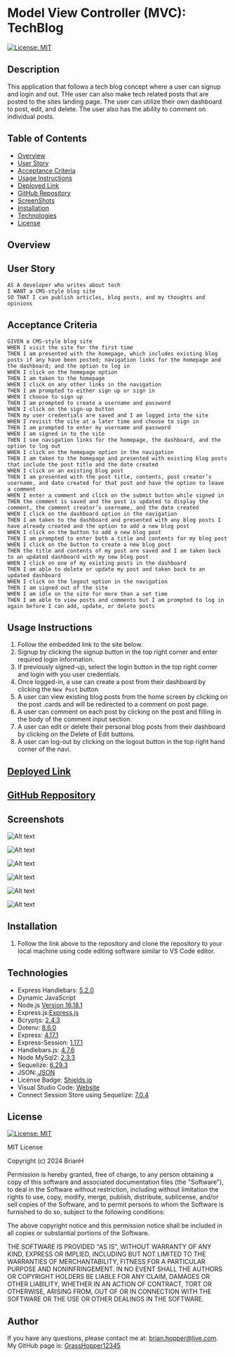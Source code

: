 # Model View Controller (MVC): TechBlog
[![License: MIT](https://img.shields.io/badge/License-MIT-yellow.svg)](https://github.com/GrassHopper12345/MVC-TechBlog/blob/main/LICENSE)

## Description
This application that follows a tech blog concept where a user can signup and login and out. THe user can also make tech related posts that are posted to the sites landing page. The user can utilize their own dashboard to post, edit, and delete. The user also has the ability to comment on individual posts.

## Table of Contents
- [Overview](#Overview)
- [User Story](#UserStory)
- [Acceptance Criteria](#AcceptanceCriteria)
- [Usage Instructions](#UsageInstructions)
- [Deployed Link](#DeployedLink)
- [GitHub Repository](#GitHubRepository)
- [ScreenShots](#ScreenShots)
- [Installation](#Installation)
- [Technologies](#Technologies)
- [License](#License)

## Overview


## User Story
```
AS A developer who writes about tech
I WANT a CMS-style blog site
SO THAT I can publish articles, blog posts, and my thoughts and opinions
```
## Acceptance Criteria
```
GIVEN a CMS-style blog site
WHEN I visit the site for the first time
THEN I am presented with the homepage, which includes existing blog posts if any have been posted; navigation links for the homepage and the dashboard; and the option to log in
WHEN I click on the homepage option
THEN I am taken to the homepage
WHEN I click on any other links in the navigation
THEN I am prompted to either sign up or sign in
WHEN I choose to sign up
THEN I am prompted to create a username and password
WHEN I click on the sign-up button
THEN my user credentials are saved and I am logged into the site
WHEN I revisit the site at a later time and choose to sign in
THEN I am prompted to enter my username and password
WHEN I am signed in to the site
THEN I see navigation links for the homepage, the dashboard, and the option to log out
WHEN I click on the homepage option in the navigation
THEN I am taken to the homepage and presented with existing blog posts that include the post title and the date created
WHEN I click on an existing blog post
THEN I am presented with the post title, contents, post creator’s username, and date created for that post and have the option to leave a comment
WHEN I enter a comment and click on the submit button while signed in
THEN the comment is saved and the post is updated to display the comment, the comment creator’s username, and the date created
WHEN I click on the dashboard option in the navigation
THEN I am taken to the dashboard and presented with any blog posts I have already created and the option to add a new blog post
WHEN I click on the button to add a new blog post
THEN I am prompted to enter both a title and contents for my blog post
WHEN I click on the button to create a new blog post
THEN the title and contents of my post are saved and I am taken back to an updated dashboard with my new blog post
WHEN I click on one of my existing posts in the dashboard
THEN I am able to delete or update my post and taken back to an updated dashboard
WHEN I click on the logout option in the navigation
THEN I am signed out of the site
WHEN I am idle on the site for more than a set time
THEN I am able to view posts and comments but I am prompted to log in again before I can add, update, or delete posts
```

## Usage Instructions
1. Follow the embedded link to the site below.
2. Signup by clicking the signup button in the top right corner and enter required login information.
3. If previously signed-up, select the login button in the top right corner and login with you user credentials.
4. Once logged-in, a use can create a post from their dashboard by clicking the `New Post` button
5. A user can view existing blog posts from the home screen by clicking on the post .cards and will be redirected to a comment on post page.
6. A user can comment on each post by clicking on the post and filling in the body of the comment input section.
7. A user can edit or delete their personal blog posts from their dashboard by clicking on the Delete of Edit buttons.
8. A user can log-out by clicking on the logout button in the top right hand corner of the navi.

## [Deployed Link](https://tech-blog-m-v-c-61d77c39b81f.herokuapp.com/)


## [GitHub Reppository](GrassHopper12345/MVC-TechBlog)


## Screenshots
![Alt text](<Screenshot 2024-01-31 at 4.12.50 PM.png>)

![Alt text](<Screenshot 2024-01-31 at 4.13.49 PM.png>)

![Alt text](<Screenshot 2024-01-31 at 4.14.20 PM.png>)

![Alt text](<Screenshot 2024-01-31 at 4.14.39 PM.png>)

![Alt text](<Screenshot 2024-01-31 at 4.14.55 PM.png>)

![Alt text](<Screenshot 2024-01-31 at 4.15.28 PM.png>)

## Installation
1. Follow the link above to the repository and clone the repository to your local machine using code editing software similar to VS Code editor.

## Technologies
- Express Handlebars: [5.2.0](https://www.npmjs.com/package/express-handlebars)
- Dynamic JavaScript
- Node.js [Version 16.18.1](https://nodejs.org/en/blog/release/v16.18.1/)
- Express.js:[Express.js](https://expressjs.com/en/starter/installing.html)
- Bcryptjs: [2.4.3](https://www.npmjs.com/package/bcryptjs)
- Dotenv: [8.6.0](https://www.npmjs.com/package/dotenv)
- Express: [4.17.1](https://www.npmjs.com/package/express)
- Express-Session: [1.17.1](https://www.npmjs.com/package/express-session)
- Handlebars.js: [4.7.6](https://www.npmjs.com/package/handlebars)
- Node MySql2: [2.3.3](https://www.npmjs.com/package/mysql2)
- Sequelize: [6.29.3](https://www.npmjs.com/package/sequelize)
- JSON:[ JSON](https://www.npmjs.com/package/json)
- License Badge: [Shields.io](https://shields.io/)
- Visual Studio Code: [Website](https://code.visualstudio.com/)
- Connect Session Store using Sequelize: [7.0.4](https://www.npmjs.com/package/connect-session-sequelize)

## License
[![License: MIT](https://img.shields.io/badge/License-MIT-yellow.svg)](https://github.com/GrassHopper12345/MVC-TechBlog/blob/main/LICENSE)

MIT License

Copyright (c) 2024 BrianH

Permission is hereby granted, free of charge, to any person obtaining a copy
of this software and associated documentation files (the "Software"), to deal
in the Software without restriction, including without limitation the rights
to use, copy, modify, merge, publish, distribute, sublicense, and/or sell
copies of the Software, and to permit persons to whom the Software is
furnished to do so, subject to the following conditions:

The above copyright notice and this permission notice shall be included in all
copies or substantial portions of the Software.

THE SOFTWARE IS PROVIDED "AS IS", WITHOUT WARRANTY OF ANY KIND, EXPRESS OR
IMPLIED, INCLUDING BUT NOT LIMITED TO THE WARRANTIES OF MERCHANTABILITY,
FITNESS FOR A PARTICULAR PURPOSE AND NONINFRINGEMENT. IN NO EVENT SHALL THE
AUTHORS OR COPYRIGHT HOLDERS BE LIABLE FOR ANY CLAIM, DAMAGES OR OTHER
LIABILITY, WHETHER IN AN ACTION OF CONTRACT, TORT OR OTHERWISE, ARISING FROM,
OUT OF OR IN CONNECTION WITH THE SOFTWARE OR THE USE OR OTHER DEALINGS IN THE
SOFTWARE.

## Author
If you have any questions, please contact me at: [brian.hopper@live.com](brian.hopper@live.com).
My GitHub page is: [GrassHopper12345](https://github.com/Grasshopper12345)

